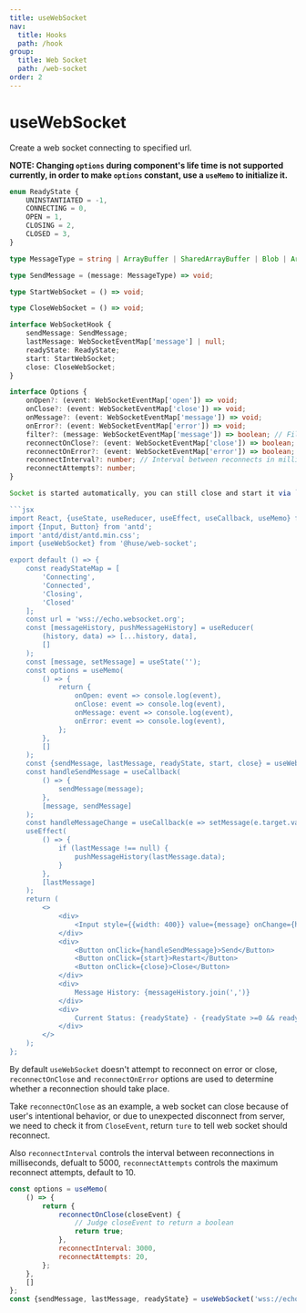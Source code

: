 ```yaml
---
title: useWebSocket
nav:
  title: Hooks
  path: /hook
group:
  title: Web Socket
  path: /web-socket
order: 2
---
```


# useWebSocket

Create a web socket connecting to specified url.

**NOTE: Changing `options` during component's life time is not supported currently, in order to make `options` constant, use a `useMemo` to initialize it.**

```typescript
enum ReadyState {
    UNINSTANTIATED = -1,
    CONNECTING = 0,
    OPEN = 1,
    CLOSING = 2,
    CLOSED = 3,
}

type MessageType = string | ArrayBuffer | SharedArrayBuffer | Blob | ArrayBufferView;

type SendMessage = (message: MessageType) => void;

type StartWebSocket = () => void;

type CloseWebSocket = () => void;

interface WebSocketHook {
    sendMessage: SendMessage;
    lastMessage: WebSocketEventMap['message'] | null;
    readyState: ReadyState;
    start: StartWebSocket;
    close: CloseWebSocket;
}

interface Options {
    onOpen?: (event: WebSocketEventMap['open']) => void;
    onClose?: (event: WebSocketEventMap['close']) => void;
    onMessage?: (event: WebSocketEventMap['message']) => void;
    onError?: (event: WebSocketEventMap['error']) => void;
    filter?: (message: WebSocketEventMap['message']) => boolean; // Filter message
    reconnectOnClose?: (event: WebSocketEventMap['close']) => boolean; // Return `true` to reconnect
    reconnectOnError?: (event: WebSocketEventMap['error']) => boolean; // Return `true` to reconnect
    reconnectInterval?: number; // Interval between reconnects in milliseconds
    reconnectAttempts?: number;
}

Socket is started automatically, you can still close and start it via `start` and `close` function.

```jsx
import React, {useState, useReducer, useEffect, useCallback, useMemo} from 'react';
import {Input, Button} from 'antd';
import 'antd/dist/antd.min.css';
import {useWebSocket} from '@huse/web-socket';

export default () => {
    const readyStateMap = [
        'Connecting',
        'Connected',
        'Closing',
        'Closed'
    ];
    const url = 'wss://echo.websocket.org';
    const [messageHistory, pushMessageHistory] = useReducer(
        (history, data) => [...history, data],
        []
    );
    const [message, setMessage] = useState('');
    const options = useMemo(
        () => {
            return {
                onOpen: event => console.log(event),
                onClose: event => console.log(event),
                onMessage: event => console.log(event),
                onError: event => console.log(event),
            };
        },
        []
    );
    const {sendMessage, lastMessage, readyState, start, close} = useWebSocket(url, options);
    const handleSendMessage = useCallback(
        () => {
            sendMessage(message);
        },
        [message, sendMessage]
    );
    const handleMessageChange = useCallback(e => setMessage(e.target.value), []);
    useEffect(
        () => {
            if (lastMessage !== null) {
                pushMessageHistory(lastMessage.data);
            }
        },
        [lastMessage]
    );
    return (
        <>
            <div>
                <Input style={{width: 400}} value={message} onChange={handleMessageChange} />
            </div>
            <div>
                <Button onClick={handleSendMessage}>Send</Button>
                <Button onClick={start}>Restart</Button>
                <Button onClick={close}>Close</Button>
            </div>
            <div>
                Message History: {messageHistory.join(',')}
            </div>
            <div>
                Current Status: {readyState} - {readyState >=0 && readyStateMap[readyState]}
            </div>
        </>
    );
};
```

By default `useWebSocket` doesn't attempt to reconnect on error or close, `reconnectOnClose` and `reconnectOnError` options are used to determine whether a reconnection should take place.

Take `reconnectOnClose` as an example, a web socket can close because of user's intentional behavior, or due to unexpected disconnect from server, we need to check it from `CloseEvent`, return `ture` to tell web socket should reconnect.

Also `reconnectInterval` controls the interval between reconnections in milliseconds, defualt to 5000, `reconnectAttempts` controls the maximum reconnect attempts, default to 10.

```javascript
const options = useMemo(
    () => {
        return {
            reconnectOnClose(closeEvent) {
                // Judge closeEvent to return a boolean
                return true;
            },
            reconnectInterval: 3000,
            reconnectAttempts: 20,
        };
    },
    []
};
const {sendMessage, lastMessage, readyState} = useWebSocket('wss://echo.websocket.org', options);
```
